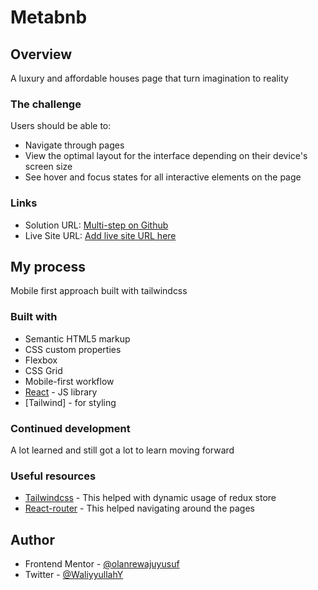 # Metabnb

## Overview

A luxury and affordable houses page that turn imagination to reality

### The challenge

Users should be able to:

- Navigate through pages
- View the optimal layout for the interface depending on their device's screen size
- See hover and focus states for all interactive elements on the page

### Links

- Solution URL: [Multi-step on Github](https://github.com/olanrewajuyusuf/Multi-step-form)
- Live Site URL: [Add live site URL here](https://your-live-site-url.com)

## My process

Mobile first approach built with tailwindcss

### Built with

- Semantic HTML5 markup
- CSS custom properties
- Flexbox
- CSS Grid
- Mobile-first workflow
- [React](https://reactjs.org/) - JS library
- [Tailwind] - for styling

### Continued development

A lot learned and still got a lot to learn moving forward

### Useful resources

- [Tailwindcss](https://tailwindcss.com/) - This helped with dynamic usage of redux store
- [React-router](https://reactrouter.com/en/main) - This helped navigating around the pages

## Author

- Frontend Mentor - [@olanrewajuyusuf](https://www.frontendmentor.io/profile/olanrewajuyusuf)
- Twitter - [@WaliyyullahY](https://www.twitter.com/WaliyyullahY)
